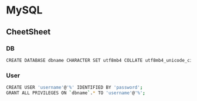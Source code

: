 # MySQL

## CheetSheet

### DB

```sh
CREATE DATABASE dbname CHARACTER SET utf8mb4 COLLATE utf8mb4_unicode_ci;
```

### User

```sh
CREATE USER 'username'@'%' IDENTIFIED BY 'password';
GRANT ALL PRIVILEGES ON `dbname`.* TO 'username'@'%';
```
